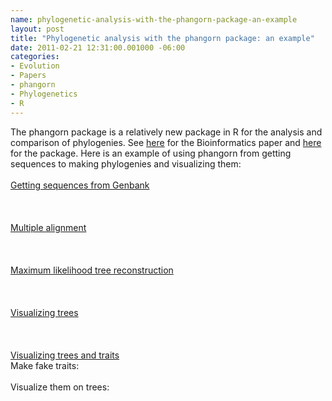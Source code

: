 ```yaml
--- 
name: phylogenetic-analysis-with-the-phangorn-package-an-example
layout: post
title: "Phylogenetic analysis with the phangorn package: an example"
date: 2011-02-21 12:31:00.001000 -06:00
categories: 
- Evolution
- Papers
- phangorn
- Phylogenetics
- R
---
```

The phangorn package is a relatively new package in R for the analysis and comparison of phylogenies.&nbsp;See <a href="http://bioinformatics.oxfordjournals.org/content/27/4/592.short">here</a> for the Bioinformatics paper and <a href="http://cran.r-project.org/web/packages/phangorn/index.html">here</a> for the package.&nbsp;Here is an example of using phangorn from getting sequences to making phylogenies and visualizing them:<br /><br /><u>Getting sequences from Genbank</u><br /><br /><br /><br /><u>Multiple alignment</u><br /><br /><br /><br /><u>Maximum likelihood tree reconstruction</u><br /><br /><br /><br /><u>Visualizing trees</u><br /><br /><br /><br /><u>Visualizing trees and traits</u><br />Make fake traits:<br /><br />Visualize them on trees:<br /><u><br /></u><br /><u><br /></u><br /><u><br /></u>
